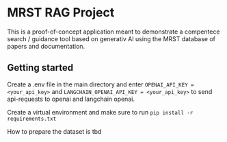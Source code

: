 # MRST RAG Project

This is a proof-of-concept application meant to demonstrate a
compentece search / guidance tool based on generativ AI using the MRST
database of papers and documentation.

## Getting started

Create a .env file in the main directory and enter
```OPENAI_API_KEY = <your_api_key>``` and
```LANGCHAIN_OPENAI_API_KEY = <your_api_key>```
to send api-requests to openai and langchain openai. 

Create a virtual environment and make sure to run
```pip install -r requirements.txt```

How to prepare the dataset is tbd